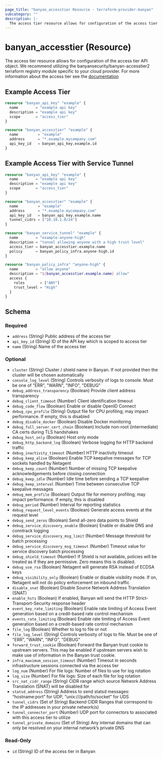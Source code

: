 ```yaml
---
page_title: "banyan_accesstier Resource - terraform-provider-banyan"
subcategory: ""
description: |-
  The access tier resource allows for configuration of the access tier API object. We recommend utilizing the banyansecurity/banyan-accesstier2 terraform registry module specific to your cloud provider. For more information about the access tier see the documentation https://docs.banyansecurity.io/docs/banyan-components/accesstier/
---
```


# banyan_accesstier (Resource)

The access tier resource allows for configuration of the access tier API object. We recommend utilizing the banyansecurity/banyan-accesstier2 terraform registry module specific to your cloud provider. For more information about the access tier see the [documentation](https://docs.banyansecurity.io/docs/banyan-components/accesstier/)

## Example Access Tier
```terraform
resource "banyan_api_key" "example" {
  name        = "example api key"
  description = "example api key"
  scope       = "access_tier"
}

resource "banyan_accesstier" "example" {
  name         = "example"
  address      = "*.example.mycompany.com"
  api_key_id   = banyan_api_key.example.id
}
```

## Example Access Tier with Service Tunnel
```terraform
resource "banyan_api_key" "example" {
  name        = "example api key"
  description = "example api key"
  scope       = "access_tier"
}

resource "banyan_accesstier" "example" {
  name         = "example"
  address      = "*.example.mycompany.com"
  api_key_id   = banyan_api_key.example.name
  tunnel_cidrs = ["10.10.1.0/24"]
}

resource "banyan_service_tunnel" "example" {
  name        = "example-anyone-high"
  description = "tunnel allowing anyone with a high trust level"
  access_tier = banyan_accesstier.example.name
  policy      = banyan_policy_infra.anyone-high.id
}

resource "banyan_policy_infra" "anyone-high" {
  name        = "allow anyone"
  description = "${banyan_accesstier.example.name} allow"
  access {
    roles       = ["ANY"]
    trust_level = "High"
  }
}
```

<!-- schema generated by tfplugindocs -->
## Schema

### Required

- `address` (String) Public address of the access tier
- `api_key_id` (String) ID of the API key which is scoped to access tier
- `name` (String) Name of the access tier

### Optional

- `cluster` (String) Cluster / shield name in Banyan. If not provided then the cluster will be chosen automatically
- `console_log_level` (String) Controls verbosity of logs to console. Must be one of "ERR", "WARN", "INFO", "DEBUG"
- `debug_address_transparency` (Boolean) Provide client address transparency
- `debug_client_timeout` (Number) Client identification timeout
- `debug_code_flow` (Boolean) Enable or disable OpenID Connect
- `debug_cpu_profile` (String) Output file for CPU profiling; may impact performance. If empty, this is disabled
- `debug_disable_docker` (Boolean) Disable Docker monitoring
- `debug_full_server_cert_chain` (Boolean) Include non-root (intermediate) CA certs during TLS handshakes
- `debug_host_only` (Boolean) Host only mode
- `debug_http_backend_log` (Boolean) Verbose logging for HTTP backend traffic
- `debug_inactivity_timeout` (Number) HTTP inactivity timeout
- `debug_keep_alive` (Boolean) Enable TCP keepalive messages for TCP sockets handled by Netagent
- `debug_keep_count` (Number) Number of missing TCP keepalive acknowledgements before closing connection
- `debug_keep_idle` (Number) Idle time before sending a TCP keepalive
- `debug_keep_interval` (Number) Time between consecutive TCP keepalive messages
- `debug_mem_profile` (Boolean) Output file for memory profiling; may impact performance. If empty, this is disabled
- `debug_period` (Number) Interval for reporting statistics
- `debug_request_level_events` (Boolean) Generate access events at the request level
- `debug_send_zeros` (Boolean) Send all-zero data points to Shield
- `debug_service_discovery_enable` (Boolean) Enable or disable DNS and conntrack logging
- `debug_service_discovery_msg_limit` (Number) Message threshold for batch processing
- `debug_service_discovery_msg_timeout` (Number) Timeout value for service discovery batch processing
- `debug_shield_timeout` (Number) If Shield is not available, policies will be treated as if they are permissive. Zero means this is disabled.
- `debug_use_rsa` (Boolean) Netagent will generate RSA instead of ECDSA keys
- `debug_visibility_only` (Boolean) Enable or disable visibility mode. If on, Netagent will not do policy enforcement on inbound traffic
- `disable_snat` (Boolean) Disable Source Network Address Translation (SNAT)
- `enable_hsts` (Boolean) If enabled, Banyan will send the HTTP Strict-Transport-Security response header
- `event_key_rate_limiting` (Boolean) Enable rate limiting of Access Event generation based on a credit-based rate control mechanism
- `events_rate_limiting` (Boolean) Enable rate limiting of Access Event generation based on a credit-based rate control mechanism
- `file_log` (Boolean) Whether to log to file or not
- `file_log_level` (String) Controls verbosity of logs to file. Must be one of "ERR", "WARN", "INFO", "DEBUG"
- `forward_trust_cookie` (Boolean) Forward the Banyan trust cookie to upstream servers. This may be enabled if upstream servers wish to make use of information in the Banyan trust cookie.
- `infra_maximum_session_timeout` (Number) Timeout in seconds infrastructure sessions connected via the access tier
- `log_num` (Number) For file logs: Number of files to use for log rotation
- `log_size` (Number) For file logs: Size of each file for log rotation
- `src_nat_cidr_range` (String) CIDR range which source Network Address Translation (SNAT) will be disabled for
- `statsd_address` (String) Address to send statsd messages: “hostname:port” for UDP, “unix:///path/to/socket” for UDS
- `tunnel_cidrs` (Set of String) Backend CIDR Ranges that correspond to the IP addresses in your private network(s)
- `tunnel_connector_port` (Number) UDP port for connectors to associated with this access tier to utilize
- `tunnel_private_domains` (Set of String) Any internal domains that can only be resolved on your internal network’s private DNS

### Read-Only

- `id` (String) ID of the access tier in Banyan
